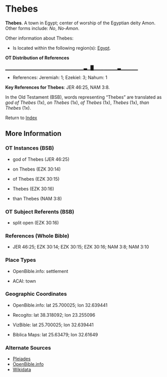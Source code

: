 # Thebes
**Thebes**. 
A town in Egypt; center of worship of the Egyptian deity Amon. 
Other forms include: 
*No*, *No-Amon*. 




Other information about Thebes:


* Is located within the following region(s): 
[Egypt](Egypt.md). 


**OT Distribution of References**

▁▁▁▁▁▁▁▁▁▁▁▁▁▁▁▁▁▁▁▁▁▁▁▃▁█▁▁▁▁▁▁▁▃▁▁▁▁▁
* References: Jeremiah: 1; Ezekiel: 3; Nahum: 1



**Key References for Thebes**: 
JER 46:25, NAM 3:8. 


In the Old Testament (BSB), words representing “Thebes” are translated as 
*god of Thebes* (1x), *on Thebes* (1x), *of Thebes* (1x), *Thebes* (1x), *than Thebes* (1x). 




Return to [Index](00-Index.md)

## More Information

### OT Instances (BSB)

* god of Thebes (JER 46:25)

* on Thebes (EZK 30:14)

* of Thebes (EZK 30:15)

* Thebes (EZK 30:16)

* than Thebes (NAM 3:8)



### OT Subject Referents (BSB)

* split open (EZK 30:16)



### References (Whole Bible)

* JER 46:25; EZK 30:14; EZK 30:15; EZK 30:16; NAM 3:8; NAM 3:10


### Place Types

* OpenBible.info: settlement

* ACAI: town



### Geographic Coordinates

* OpenBible.info: lat 25.700025; lon 32.639441

* Recogito: lat 38.318092; lon 23.255096

* VizBible: lat 25.700025; lon 32.639441

* Biblica Maps: lat 25.63479; lon 32.61649



### Alternate Sources

* [Pleiades](http://pleiades.stoa.org/places/541138)
* [OpenBible.info](https://www.openbible.info/geo/ancient/a9674fc)
* [Wikidata](http://www.wikidata.org/entity/Q101583)



